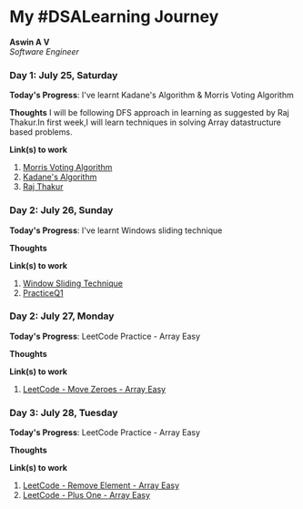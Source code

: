 # My #DSALearning Journey

**Aswin A V**  
*Software Engineer* 


### Day 1: July 25, Saturday

**Today's Progress**: I've learnt Kadane's Algorithm & Morris Voting Algorithm

**Thoughts** I will be following DFS approach in learning as suggested by Raj Thakur.In first week,I will learn techniques in solving Array datastructure based problems.

**Link(s) to work**
1. [Morris Voting Algorithm](https://www.geeksforgeeks.org/majority-element/)
2. [Kadane's Algorithm](https://www.geeksforgeeks.org/largest-sum-contiguous-subarray/)
2. [Raj Thakur](https://www.linkedin.com/in/raj-thakur-39756838/)


### Day 2: July 26, Sunday

**Today's Progress**: I've learnt Windows sliding technique

**Thoughts** 

**Link(s) to work**
1. [Window Sliding Technique](https://www.geeksforgeeks.org/window-sliding-technique/)
2. [PracticeQ1](https://www.geeksforgeeks.org/find-the-smallest-positive-number-missing-from-an-unsorted-array/)

### Day 2: July 27, Monday

**Today's Progress**: LeetCode Practice - Array Easy

**Thoughts** 

**Link(s) to work**
1. [LeetCode - Move Zeroes - Array Easy](https://leetcode.com/problems/move-zeroes/)

### Day 3: July 28, Tuesday

**Today's Progress**: LeetCode Practice - Array Easy

**Thoughts** 

**Link(s) to work**
1. [LeetCode - Remove Element - Array Easy](https://leetcode.com/problems/remove-element/)
2. [LeetCode - Plus One - Array Easy](https://leetcode.com/problems/plus-one/)







































